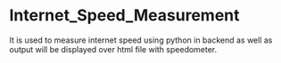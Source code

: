 # Internet_Speed_Measurement
It is used to measure internet speed using python in backend as well as output will be displayed over html file with speedometer.
